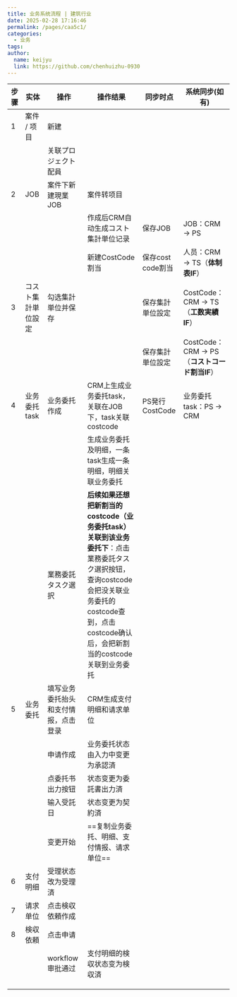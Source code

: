 ```yaml
---
title: 业务系统流程 | 建筑行业
date: 2025-02-28 17:16:46
permalink: /pages/caa5c1/
categories: 
  - 业务
tags: 
author: 
  name: keijyu
  link: https://github.com/chenhuizhu-0930
---
```


| 步骤 | 实体               | 操作                                 | 操作结果                                                     | 同步时点          | 系统同步(如有)                               |
| ---- | ------------------ | ------------------------------------ | ------------------------------------------------------------ | ----------------- | -------------------------------------------- |
| 1    | 案件 / 项目        | 新建                                 |                                                              |                   |                                              |
|      |                    | 关联プロジェクト配員                 |                                                              |                   |                                              |
| 2    | JOB                | 案件下新建現業JOB                    | 案件转项目                                                   |                   |                                              |
|      |                    |                                      | 作成后CRM自动生成コスト集計単位记录                          | 保存JOB           | JOB：CRM → PS                                |
|      |                    |                                      | 新建CostCode割当                                             | 保存cost code割当 | 人员：CRM → TS（**体制表IF**）               |
| 3    | コスト集計単位設定 | 勾选集計単位并保存                   |                                                              | 保存集計単位設定  | CostCode：CRM → TS（**工数実績IF**）         |
|      |                    |                                      |                                                              | 保存集計単位設定  | CostCode：CRM → PS（**コストコード割当IF**） |
| 4    | 业务委托task       | 业务委托作成                         | CRM上生成业务委托task，关联在JOB下，task关联costcode         | PS発行CostCode    | 业务委托task：PS → CRM                       |
|      |                    |                                      | 生成业务委托及明细，一条task生成一条明细，明细关联业务委托   |                   |                                              |
|      |                    | 業務委託タスク選択                   | **后续如果还想把新割当的costcode（业务委托task）关联到该业务委托下**：点击業務委託タスク選択按钮，查询costcode会把没关联业务委托的costcode查到，点击costcode确认后，会把新割当的costcode关联到业务委托 |                   |                                              |
| 5    | 业务委托           | 填写业务委托抬头和支付情报，点击登录 | CRM生成支付明细和请求单位                                    |                   |                                              |
|      |                    | 申请作成                             | 业务委托状态由入力中变更为承認済                             |                   |                                              |
|      |                    | 点委托书出力按钮                     | 状态变更为委託書出力済                                       |                   |                                              |
|      |                    | 输入受託日                           | 状态变更为契約済                                             |                   |                                              |
|      |                    | 变更开始                             | ==复制业务委托、明细、支付情报、请求单位==                   |                   |                                              |
| 6    | 支付明细           | 受理状态改为受理済                   |                                                              |                   |                                              |
| 7    | 请求单位           | 点击検収依頼作成                     |                                                              |                   |                                              |
| 8    | 検収依頼           | 点击申请                             |                                                              |                   |                                              |
|      |                    | workflow审批通过                     | 支付明细的検収状态变为検収済                                 |                   |                                              |
|      |                    |                                      |                                                              |                   |                                              |
|      |                    |                                      |                                                              |                   |                                              |
|      |                    |                                      |                                                              |                   |                                              |

